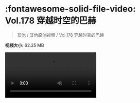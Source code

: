 # :fontawesome-solid-file-video: Vol.178 穿越时空的巴赫

> 其他 / 其他原创视频 / Vol.178 穿越时空的巴赫

**视频大小**: 62.25 MB

<div class="video"><video src="https://file.hsyhx.top/archive/混乱博物馆/Vol/178.mp4" controls preload>🤔 您的浏览器不支持 video 标签</ video></div>